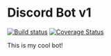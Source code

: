 # Discord Bot v1

[![Build status](https://ci.appveyor.com/api/projects/status/68w832g1r51y5py3?svg=true)](https://ci.appveyor.com/project/Kallashnikovv/discord-bot-v1)
[![Coverage Status](https://coveralls.io/repos/github/Kallashnikovv/Discord-Bot-v1/badge.svg?branch=master)](https://coveralls.io/github/Kallashnikovv/Discord-Bot-v1?branch=master)

This is my cool bot!
